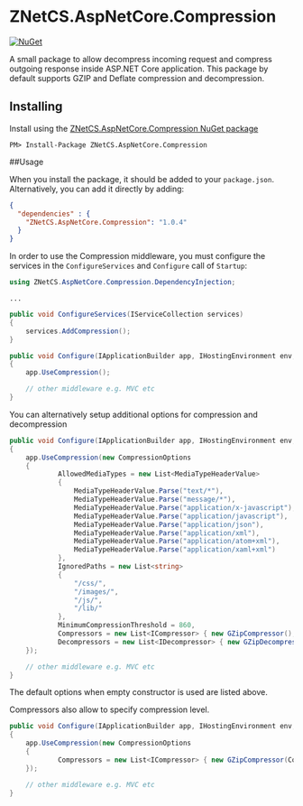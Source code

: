 # ZNetCS.AspNetCore.Compression

[![NuGet](https://img.shields.io/nuget/v/ZNetCS.AspNetCore.Compression.svg)](https://www.nuget.org/packages/ZNetCS.AspNetCore.Compression)

A small package to allow decompress incoming request and compress outgoing response inside ASP.NET Core application.
This package by default supports GZIP and Deflate compression and decompression.


## Installing 

Install using the [ZNetCS.AspNetCore.Compression NuGet package](https://www.nuget.org/packages/ZNetCS.AspNetCore.Compression)

```
PM> Install-Package ZNetCS.AspNetCore.Compression
```

##Usage 

When you install the package, it should be added to your `package.json`. Alternatively, you can add it directly by adding:


```json
{
  "dependencies" : {
    "ZNetCS.AspNetCore.Compression": "1.0.4"
  }
}
```

In order to use the Compression middleware, you must configure the services in the `ConfigureServices` and `Configure` call of `Startup`: 

```csharp
using ZNetCS.AspNetCore.Compression.DependencyInjection;
```

```
...
```

```csharp
public void ConfigureServices(IServiceCollection services)
{
    services.AddCompression();
}

public void Configure(IApplicationBuilder app, IHostingEnvironment env, ILoggerFactory loggerFactory)
{
	app.UseCompression();

	// other middleware e.g. MVC etc
}
```

You can alternatively setup additional options for compression and decompression

```csharp
public void Configure(IApplicationBuilder app, IHostingEnvironment env, ILoggerFactory loggerFactory)
{
	app.UseCompression(new CompressionOptions 
	{
			AllowedMediaTypes = new List<MediaTypeHeaderValue>
            {
                MediaTypeHeaderValue.Parse("text/*"),
                MediaTypeHeaderValue.Parse("message/*"),
                MediaTypeHeaderValue.Parse("application/x-javascript"),
                MediaTypeHeaderValue.Parse("application/javascript"),
                MediaTypeHeaderValue.Parse("application/json"),
                MediaTypeHeaderValue.Parse("application/xml"),
                MediaTypeHeaderValue.Parse("application/atom+xml"),
                MediaTypeHeaderValue.Parse("application/xaml+xml")
            },
			IgnoredPaths = new List<string>
            {
                "/css/",
                "/images/",
                "/js/",
                "/lib/"
            },
			MinimumCompressionThreshold = 860,
			Compressors = new List<ICompressor> { new GZipCompressor(), new DeflateCompressor() },
            Decompressors = new List<IDecompressor> { new GZipDecompressor(), new DeflateDecompressor() }
	});

	// other middleware e.g. MVC etc  
}
```

The default options when empty constructor is used are listed above.

Compressors also allow to specify compression level.

```csharp
public void Configure(IApplicationBuilder app, IHostingEnvironment env, ILoggerFactory loggerFactory)
{
	app.UseCompression(new CompressionOptions 
	{
			Compressors = new List<ICompressor> { new GZipCompressor(CompressionLevel.Fastest), new DeflateCompressor(CompressionLevel.Fastest) }
	});

	// other middleware e.g. MVC etc  
}
```


